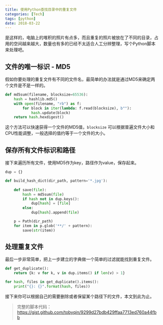 ```yaml
---
title: 使用Python查找目录中的重复文件
categories: [Tech]
tags: [python]
date: 2018-03-22
---
```


是这样的，电脑上的堆积的照片有点多，而且重复的照片被放在了不同的目录，占用的空间越来越大，数量也有多的已经不太适合人工分辨整理，写个Python脚本来处理吧。

## 文件的唯一标识 - MD5

假如你要处理的重复文件有不同的文件名，最简单的办法就是通过MD5来确定两个文件是不是一样的。

```Python
def md5sum(filename, blocksize=65536):
    hash = hashlib.md5()
    with open(filename, "rb") as f:
        for block in iter(lambda: f.read(blocksize), b""):
            hash.update(block)
    return hash.hexdigest()
```

这个方法可以快速获得一个文件的MD5值，`blocksize` 可以根据普遍文件大小和CPU性能调整，一般选择的值约等于一个文件的大小。

## 保存所有文件标识和路径

接下来遍历所有文件，使用MD5作为key，路径作为value，保存起来。

```Python
dup = {}

def build_hash_dict(dir_path, pattern='*.jpg'):
    
    def save(file):
        hash = md5sum(file)
        if hash not in dup.keys():
            dup[hash] = [file]
        else:
            dup[hash].append(file)

    p = Path(dir_path)
    for item in p.glob('**/' + pattern):
        save(str(item))
```

## 处理重复文件

最后一步非常简单，把上一步建立的字典做一个简单的过滤就能找到重复文件。

```python
def get_duplicate():
    return {k: v for k, v in dup.items() if len(v) > 1}

for hash, files in get_duplicate().items():
    print("{}: {}".format(hash, files))
```

接下来你可以根据自己的需要删除或者保留某个路径下的文件，本文到此为止。

>  完整的脚本代码： https://gist.github.com/tobyqin/9299d27bdb429ffaa7713ed760a44fbb